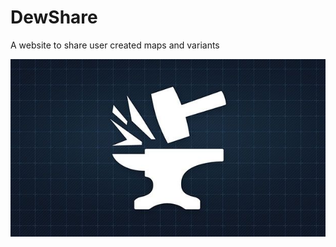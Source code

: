 # DewShare
 A website to share user created maps and variants

![dewshare](https://github.com/ZeroGravityAntFarm/DewHub/blob/main/app/static/content/default/forge.jpg?raw=true)
